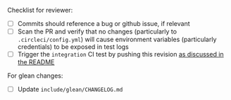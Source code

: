 Checklist for reviewer:

- [ ] Commits should reference a bug or github issue, if relevant
- [ ] Scan the PR and verify that no changes (particularly to `.circleci/config.yml`) will cause environment variables (particularly credentials) to be exposed in test logs
- [ ] Trigger the `integration` CI test by pushing this revision [as discussed in the README](https://github.com/mozilla-services/mozilla-pipeline-schemas#packaging-and-integration-tests-optional)

For glean changes:
- [ ] Update `include/glean/CHANGELOG.md`
